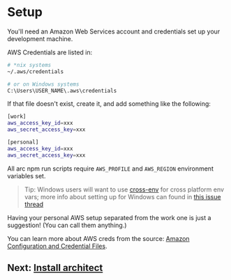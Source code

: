 # Setup

You'll need an Amazon Web Services account and credentials set up your development machine.

AWS Credentials are listed in:

```bash
# *nix systems
~/.aws/credentials

# or on Windows systems
C:\Users\USER_NAME\.aws\credentials
```

If that file doesn't exist, create it, and add something like the following:

```bash
[work]
aws_access_key_id=xxx
aws_secret_access_key=xxx

[personal]
aws_access_key_id=xxx
aws_secret_access_key=xxx
```

All arc npm run scripts require `AWS_PROFILE` and `AWS_REGION` environment variables set.

> Tip: Windows users will want to use [cross-env](https://www.npmjs.com/package/cross-env) for cross platform env vars; more info about setting up for Windows can found in [this issue thread](https://github.com/arc-repos/arc-docs/issues/19#issuecomment-321738242)

Having your personal AWS setup separated from the work one is just a suggestion! (You can call them anything.)

You can learn more about AWS creds from the source: [Amazon Configuration and Credential Files](http://docs.aws.amazon.com/cli/latest/userguide/cli-config-files.html).

## Next: [Install architect](/quickstart/install)

